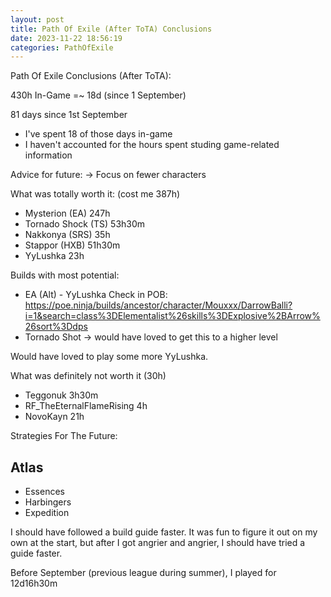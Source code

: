 ```yaml
---
layout: post
title: Path Of Exile (After ToTA) Conclusions
date: 2023-11-22 18:56:19
categories: PathOfExile
---
```

Path Of Exile Conclusions (After ToTA):

430h In-Game =~ 18d (since 1 September)

81 days since 1st September
- I've spent 18 of those days in-game
- I haven't accounted for the hours spent studing game-related information

Advice for future:
-> Focus on fewer characters 

What was totally worth it: (cost me 387h)
- Mysterion (EA) 247h
- Tornado Shock (TS) 53h30m
- Nakkonya (SRS) 35h
- Stappor (HXB) 51h30m
- YyLushka 23h

Builds with most potential:
- EA (Alt) - YyLushka
Check in POB:
https://poe.ninja/builds/ancestor/character/Mouxxx/DarrowBalli?i=1&search=class%3DElementalist%26skills%3DExplosive%2BArrow%26sort%3Ddps
- Tornado Shot -> would have loved to get this to a higher level

Would have loved to play some more YyLushka.

What was definitely not worth it (30h)
- Teggonuk 3h30m
- RF_TheEternalFlameRising 4h
- NovoKayn 21h

Strategies For The Future:
## Atlas
- Essences
- Harbingers
- Expedition


I should have followed a build guide faster. It was fun to figure it out on my own at the start, but after I got angrier and angrier, I should have tried a guide faster.

Before September (previous league during summer), I played for 12d16h30m

